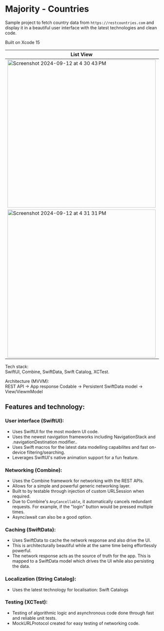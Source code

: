 # Majority - Countries

Sample project to fetch country data from `https://restcountries.com` and display it in a beautiful user interface with the latest technologies and clean code.

Built on Xcode 15

| List View  | Detail View |
| ------------- | ------------- |
| <img width="485" alt="Screenshot 2024-09-12 at 4 30 43 PM" src="https://github.com/user-attachments/assets/af779ede-caa4-4ab2-9f98-7c418f3badb8">  |  <img width="485" alt="Screenshot 2024-09-12 at 4 37 48 PM" src="https://github.com/user-attachments/assets/35f8c74a-5328-4961-8976-75cb67224240"> |
|  <img width="485" alt="Screenshot 2024-09-12 at 4 31 31 PM" src="https://github.com/user-attachments/assets/db79081d-9b48-48d3-a1db-0726940ec3f0">  |  <img width="485" alt="image" src="https://github.com/user-attachments/assets/254c0884-3af7-4071-ba85-20bfc9440569"> |

Tech stack:  
SwiftUI, Combine, SwiftData, Swift Catalog, XCTest.

Architecture (MVVM):  
REST API -> App response Codable -> Persistent SwiftData model -> View/ViewmModel

## Features and technology:

### User interface (SwiftUI):
- Uses SwiftUI for the most modern UI code.
- Uses the newest navigation frameworks including NavigationStack and .navigationDestination modifier..
- Uses Swift macros for the latest data modelling capabilites and fast on-device filtering/searching.
- Leverages SwiftUI's native animation support for a fun feature.

### Networking (Combine):
- Uses the Combine framework for networking with the REST APIs.
- Allows for a simple and powerful generic networking layer.
- Built to by testable through injection of custom URLSession when required.
- Due to Combine's `AnyCancellable`, it automatically cancels redundant requests. For example, if the "login" button would be pressed multiple times.
- Async/await can also be a good option.

### Caching (SwiftData):
- Uses SwiftData to cache the network response and also drive the UI.
- This is architecturally beautiful while at the same time being effortlessly powerful.
- The network response acts as the source of truth for the app. This is mapped to a SwiftData model which drives the UI while also persisting the data.

### Localization (String Catalog):
- Uses the latest technology for localisation: Swift Catalogs

### Testing (XCTest):
- Testing of algorithmic logic and asynchronous code done through fast and reliable unit tests.
- MockURLProtocol created for easy testing of networking code.
